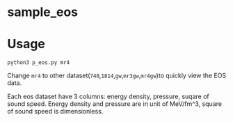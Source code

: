 # sample_eos

# Usage

```console
python3 p_eos.py mr4
```

Change `mr4` to other dataset(`740`,`1814`,`gw`,`mr3gw`,`mr4gw`)to quickly view the EOS data.

Each eos dataset have 3 columns: energy density, pressure, suqare of sound speed.
Energy density and pressure are in unit of MeV/fm^3, square of sound speed is dimensionless.
